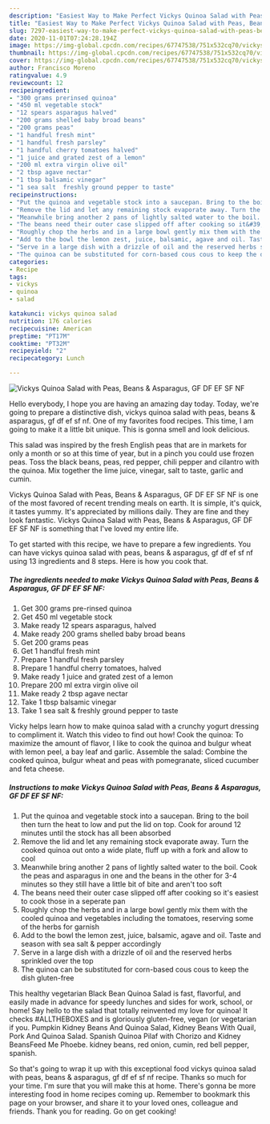 ```yaml
---
description: "Easiest Way to Make Perfect Vickys Quinoa Salad with Peas, Beans &amp;amp; Asparagus, GF DF EF SF NF"
title: "Easiest Way to Make Perfect Vickys Quinoa Salad with Peas, Beans &amp;amp; Asparagus, GF DF EF SF NF"
slug: 7297-easiest-way-to-make-perfect-vickys-quinoa-salad-with-peas-beans-and-amp-asparagus-gf-df-ef-sf-nf
date: 2020-11-01T07:24:28.194Z
image: https://img-global.cpcdn.com/recipes/67747538/751x532cq70/vickys-quinoa-salad-with-peas-beans-asparagus-gf-df-ef-sf-nf-recipe-main-photo.jpg
thumbnail: https://img-global.cpcdn.com/recipes/67747538/751x532cq70/vickys-quinoa-salad-with-peas-beans-asparagus-gf-df-ef-sf-nf-recipe-main-photo.jpg
cover: https://img-global.cpcdn.com/recipes/67747538/751x532cq70/vickys-quinoa-salad-with-peas-beans-asparagus-gf-df-ef-sf-nf-recipe-main-photo.jpg
author: Francisco Moreno
ratingvalue: 4.9
reviewcount: 12
recipeingredient:
- "300 grams prerinsed quinoa"
- "450 ml vegetable stock"
- "12 spears asparagus halved"
- "200 grams shelled baby broad beans"
- "200 grams peas"
- "1 handful fresh mint"
- "1 handful fresh parsley"
- "1 handful cherry tomatoes halved"
- "1 juice and grated zest of a lemon"
- "200 ml extra virgin olive oil"
- "2 tbsp agave nectar"
- "1 tbsp balsamic vinegar"
- "1 sea salt  freshly ground pepper to taste"
recipeinstructions:
- "Put the quinoa and vegetable stock into a saucepan. Bring to the boil then turn the heat to low and put the lid on top. Cook for around 12 minutes until the stock has all been absorbed"
- "Remove the lid and let any remaining stock evaporate away. Turn the cooked quinoa out onto a wide plate, fluff up with a fork and allow to cool"
- "Meanwhile bring another 2 pans of lightly salted water to the boil. Cook the peas and asparagus in one and the beans in the other for 3-4 minutes so they still have a little bit of bite and aren&#39;t too soft"
- "The beans need their outer case slipped off after cooking so it&#39;s easiest to cook those in a seperate pan"
- "Roughly chop the herbs and in a large bowl gently mix them with the cooled quinoa and vegetables including the tomatoes, reserving some of the herbs for garnish"
- "Add to the bowl the lemon zest, juice, balsamic, agave and oil. Taste and season with sea salt &amp; pepper accordingly"
- "Serve in a large dish with a drizzle of oil and the reserved herbs sprinkled over the top"
- "The quinoa can be substituted for corn-based cous cous to keep the dish gluten-free"
categories:
- Recipe
tags:
- vickys
- quinoa
- salad

katakunci: vickys quinoa salad 
nutrition: 176 calories
recipecuisine: American
preptime: "PT17M"
cooktime: "PT32M"
recipeyield: "2"
recipecategory: Lunch

---
```



![Vickys Quinoa Salad with Peas, Beans &amp; Asparagus, GF DF EF SF NF](https://img-global.cpcdn.com/recipes/67747538/751x532cq70/vickys-quinoa-salad-with-peas-beans-asparagus-gf-df-ef-sf-nf-recipe-main-photo.jpg)

Hello everybody, I hope you are having an amazing day today. Today, we're going to prepare a distinctive dish, vickys quinoa salad with peas, beans &amp; asparagus, gf df ef sf nf. One of my favorites food recipes. This time, I am going to make it a little bit unique. This is gonna smell and look delicious.

This salad was inspired by the fresh English peas that are in markets for only a month or so at this time of year, but in a pinch you could use frozen peas. Toss the black beans, peas, red pepper, chili pepper and cilantro with the quinoa. Mix together the lime juice, vinegar, salt to taste, garlic and cumin.

Vickys Quinoa Salad with Peas, Beans &amp; Asparagus, GF DF EF SF NF is one of the most favored of recent trending meals on earth. It is simple, it's quick, it tastes yummy. It's appreciated by millions daily. They are fine and they look fantastic. Vickys Quinoa Salad with Peas, Beans &amp; Asparagus, GF DF EF SF NF is something that I've loved my entire life.


To get started with this recipe, we have to prepare a few ingredients. You can have vickys quinoa salad with peas, beans &amp; asparagus, gf df ef sf nf using 13 ingredients and 8 steps. Here is how you cook that.

<!--inarticleads1-->

##### The ingredients needed to make Vickys Quinoa Salad with Peas, Beans &amp; Asparagus, GF DF EF SF NF:

1. Get 300 grams pre-rinsed quinoa
1. Get 450 ml vegetable stock
1. Make ready 12 spears asparagus, halved
1. Make ready 200 grams shelled baby broad beans
1. Get 200 grams peas
1. Get 1 handful fresh mint
1. Prepare 1 handful fresh parsley
1. Prepare 1 handful cherry tomatoes, halved
1. Make ready 1 juice and grated zest of a lemon
1. Prepare 200 ml extra virgin olive oil
1. Make ready 2 tbsp agave nectar
1. Take 1 tbsp balsamic vinegar
1. Take 1 sea salt &amp; freshly ground pepper to taste


Vicky helps learn how to make quinoa salad with a crunchy yogurt dressing to compliment it. Watch this video to find out how! Cook the quinoa: To maximize the amount of flavor, I like to cook the quinoa and bulgur wheat with lemon peel, a bay leaf and garlic. Assemble the salad: Combine the cooked quinoa, bulgur wheat and peas with pomegranate, sliced cucumber and feta cheese. 

<!--inarticleads2-->

##### Instructions to make Vickys Quinoa Salad with Peas, Beans &amp; Asparagus, GF DF EF SF NF:

1. Put the quinoa and vegetable stock into a saucepan. Bring to the boil then turn the heat to low and put the lid on top. Cook for around 12 minutes until the stock has all been absorbed
1. Remove the lid and let any remaining stock evaporate away. Turn the cooked quinoa out onto a wide plate, fluff up with a fork and allow to cool
1. Meanwhile bring another 2 pans of lightly salted water to the boil. Cook the peas and asparagus in one and the beans in the other for 3-4 minutes so they still have a little bit of bite and aren&#39;t too soft
1. The beans need their outer case slipped off after cooking so it&#39;s easiest to cook those in a seperate pan
1. Roughly chop the herbs and in a large bowl gently mix them with the cooled quinoa and vegetables including the tomatoes, reserving some of the herbs for garnish
1. Add to the bowl the lemon zest, juice, balsamic, agave and oil. Taste and season with sea salt &amp; pepper accordingly
1. Serve in a large dish with a drizzle of oil and the reserved herbs sprinkled over the top
1. The quinoa can be substituted for corn-based cous cous to keep the dish gluten-free


This healthy vegetarian Black Bean Quinoa Salad is fast, flavorful, and easily made in advance for speedy lunches and sides for work, school, or home! Say hello to the salad that totally reinvented my love for quinoa! It checks #ALLTHEBOXES and is gloriously gluten-free, vegan (or vegetarian if you. Pumpkin Kidney Beans And Quinoa Salad, Kidney Beans With Quail, Pork And Quinoa Salad. Spanish Quinoa Pilaf with Chorizo and Kidney BeansFeed Me Phoebe. kidney beans, red onion, cumin, red bell pepper, spanish. 

So that's going to wrap it up with this exceptional food vickys quinoa salad with peas, beans &amp; asparagus, gf df ef sf nf recipe. Thanks so much for your time. I'm sure that you will make this at home. There's gonna be more interesting food in home recipes coming up. Remember to bookmark this page on your browser, and share it to your loved ones, colleague and friends. Thank you for reading. Go on get cooking!

